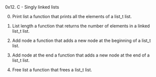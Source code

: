 0x12. C - Singly linked lists

0. Print list
a function that prints all the elements of a list_t list.

1. List length
a function that returns the number of elements in a linked list_t list.

2. Add node
 a function that adds a new node at the beginning of a list_t list.

3. Add node at the end
a function that adds a new node at the end of a list_t list.

4. Free list
a function that frees a list_t list.

